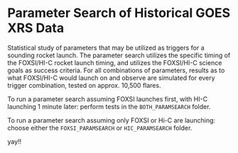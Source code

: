 # Parameter Search of Historical GOES XRS Data

Statistical study of parameters that may be utilized as triggers for a sounding rocket launch. The parameter search utilizes the specific timing of the FOXSI/HI-C rocket launch timing, and utilizes the FOXSI/HI-C science goals as success criteria. For all combinations of parameters, results as to what FOXSI/HI-C would launch on and observe are simulated for every trigger combination, tested on approx. 10,500 flares. 

To run a parameter search assuming FOXSI launches first, with HI-C launching 1 minute later: perform tests in the `BOTH_PARAMSEARCH` folder.

To run a parameter search assuming only FOXSI or Hi-C are launching: choose either the `FOXSI_PARAMSEARCH` or  `HIC_PARAMSEARCH` folder. 

yay!!